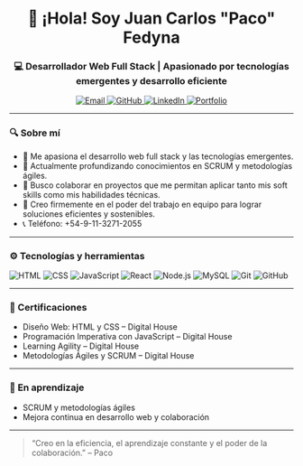 
<h1 align="center">👋 ¡Hola! Soy Juan Carlos "Paco" Fedyna</h1>
<h3 align="center">💻 Desarrollador Web Full Stack | Apasionado por tecnologías emergentes y desarrollo eficiente</h3>

<p align="center">
  <a href="mailto:juanfedyn@gmail.com">
    <img src="https://img.shields.io/badge/✉️ Email-fc3c3c?style=for-the-badge&logo=gmail&logoColor=white" alt="Email">
  </a>
  <a href="https://github.com/FedynaCarlos" target="_blank">
    <img src="https://img.shields.io/badge/👨‍💻 GitHub-181717?style=for-the-badge&logo=github&logoColor=white" alt="GitHub">
  </a>
  <a href="https://www.linkedin.com/in/juancarlosfedyna/" target="_blank">
    <img src="https://img.shields.io/badge/🔗 LinkedIn-0A66C2?style=for-the-badge&logo=linkedin&logoColor=white" alt="LinkedIn">
  </a>
  <a href="https://cv-online-juan-carlos-fedyna.netlify.app" target="_blank">
    <img src="https://img.shields.io/badge/🌐 Portfolio-0078D7?style=for-the-badge&logo=internet-explorer&logoColor=white" alt="Portfolio">
  </a>
</p>

---

### 🔍 Sobre mí

- 👀 Me apasiona el desarrollo web full stack y las tecnologías emergentes.
- 🌱 Actualmente profundizando conocimientos en SCRUM y metodologías ágiles.
- 🤝 Busco colaborar en proyectos que me permitan aplicar tanto mis soft skills como mis habilidades técnicas.
- 💬 Creo firmemente en el poder del trabajo en equipo para lograr soluciones eficientes y sostenibles.
- 📞 Teléfono: +54-9-11-3271-2055

---

### ⚙️ Tecnologías y herramientas

![HTML](https://img.shields.io/badge/HTML5-E34F26?style=flat&logo=html5&logoColor=white)
![CSS]()
![JavaScript](https://img.shields.io/badge/JavaScript-F7DF1E?style=flat&logo=javascript&logoColor=black)
![React](https://img.shields.io/badge/React-20232A?style=flat&logo=react&logoColor=61DAFB)
![Node.js](https://img.shields.io/badge/Node.js-339933?style=flat&logo=node.js&logoColor=white)
![MySQL](https://img.shields.io/badge/MySQL-4479A1?style=flat&logo=mysql&logoColor=white)
![Git](https://img.shields.io/badge/Git-F05032?style=flat&logo=git&logoColor=white)
![GitHub](https://img.shields.io/badge/GitHub-181717?style=flat&logo=github&logoColor=white)

---

### 📜 Certificaciones

- Diseño Web: HTML y CSS – Digital House
- Programación Imperativa con JavaScript – Digital House
- Learning Agility – Digital House
- Metodologías Ágiles y SCRUM – Digital House

---

### 🧠 En aprendizaje

- SCRUM y metodologías ágiles
- Mejora continua en desarrollo web y colaboración

---

> “Creo en la eficiencia, el aprendizaje constante y el poder de la colaboración.” – Paco
